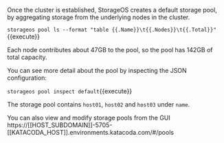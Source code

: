 Once the cluster is established, StorageOS creates a default storage pool, by
aggregating storage from the underlying nodes in the cluster.

`storageos pool ls --format "table {{.Name}}\t{{.Nodes}}\t{{.Total}}"`{{execute}}

Each node contributes about 47GB to the pool, so the pool has 142GB of total capacity.

You can see more detail about the pool by inspecting the JSON configuration:

`storageos pool inspect default`{{execute}}

The storage pool contains `host01`, `host02` and `host03` under `name`.

You can also view and modify storage pools from the GUI
https://[[HOST_SUBDOMAIN]]-5705-[[KATACODA_HOST]].environments.katacoda.com/#/pools


